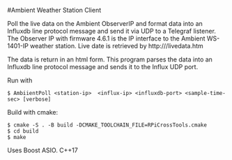 #Ambient Weather Station Client

Poll the live data on the Ambient ObserverIP and format data into an Influxdb line protocol message and send it via UDP to a Telegraf listener.
The Observer IP with firmware 4.6.1 is the IP interface to the Ambient WS-1401-IP weather station.
Live date is retrieved by
   http://<ip-of-IPObserver>/livedata.htm

The data is return in an html form. This program parses the data into an Influxdb line protocol
message and sends it to the Influx UDP port.

Run with

    $ AmbiientPoll <station-ip>  <influx-ip> <influxdb-port> <sample-time-sec> [verbose]

Build with cmake:

    $ cmake -S . -B build -DCMAKE_TOOLCHAIN_FILE=RPiCrossTools.cmake
    $ cd build
    $ make


Uses Boost ASIO.
C++17
 